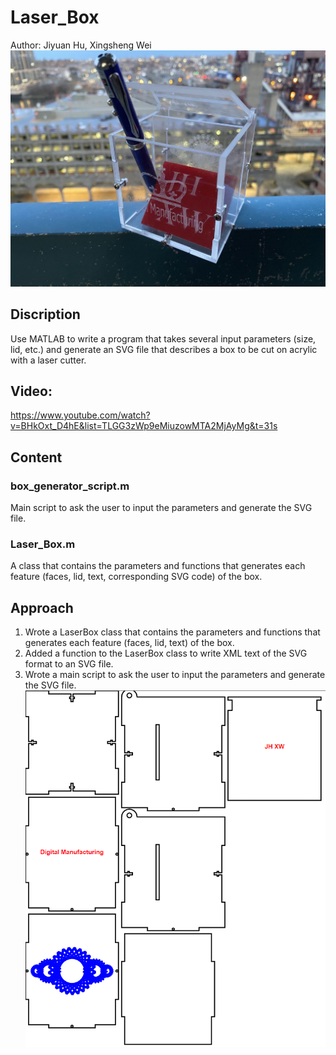 # Laser_Box
Author: Jiyuan Hu, Xingsheng Wei
![alt text](https://github.com/XingshengWei233/Laser_Box/blob/main/image/picture.jpg)
## Discription
Use MATLAB to write a program that takes several input parameters (size, lid, etc.) and generate an SVG file that describes a box to be cut on acrylic with a laser cutter.
## Video:
https://www.youtube.com/watch?v=BHkOxt_D4hE&list=TLGG3zWp9eMiuzowMTA2MjAyMg&t=31s
## Content
### box_generator_script.m
Main script to ask the user to input the parameters and generate the SVG file.
### Laser_Box.m
A class that contains the parameters and functions that generates each feature (faces, lid, text, corresponding SVG code) of the box.
## Approach
1. Wrote a LaserBox class that contains the parameters and functions that generates each feature (faces, lid, text) of the box. 
2. Added a function to the LaserBox class to write XML text of the SVG format to an SVG file. 
3. Wrote a main script to ask the user to input the parameters and generate the SVG file. 
![alt text](https://github.com/XingshengWei233/Laser_Box/blob/main/image/generated%20SVG.PNG)
